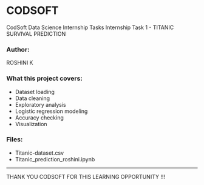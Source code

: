 # CODSOFT
CodSoft Data Science Internship Tasks
Internship Task 1 - TITANIC SURVIVAL PREDICTION

### Author: 
ROSHINI K

### What this project covers:
- Dataset loading
- Data cleaning
- Exploratory analysis
- Logistic regression modeling
- Accuracy checking
- Visualization

### Files:
- Titanic-dataset.csv
- Titanic_prediction_roshini.ipynb

---
THANK YOU CODSOFT FOR THIS LEARNING OPPORTUNITY !!!

